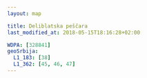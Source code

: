 ```yaml
---
layout: map

title: Deliblatska peščara
last_modified_at: 2018-05-15T18:16:28+02:00

WDPA: [328841]
geoSrbija:
  L1_183: [38]
  L1_362: [45, 46, 47]
---
```

